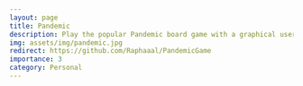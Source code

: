 ```yaml
---
layout: page
title: Pandemic
description: Play the popular Pandemic board game with a graphical user interface and multiple (symbolic) AIs.
img: assets/img/pandemic.jpg
redirect: https://github.com/Raphaaal/PandemicGame
importance: 3
category: Personal
---
```

